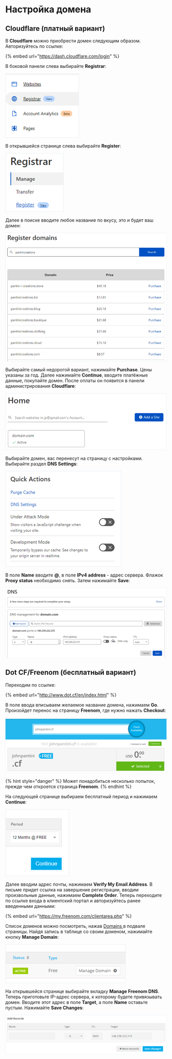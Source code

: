 # Настройка домена

## Cloudflare (платный вариант)

В **Cloudflare** можно приобрести домен следующим образом. Авторизуйтесь по ссылке:

{% embed url="https://dash.cloudflare.com/login" %}

В боковой панели слева выбирайте **Registrar**:

![](<../.gitbook/assets/image (345) (1) (1) (1).png>)

В открывшейся странице слева выбирайте **Register**:

![](<../.gitbook/assets/image (343) (1).png>)

Далее в поиске вводите любое название по вкусу, это и будет ваш домен:

![](<../.gitbook/assets/image (348) (1) (1) (1) (1) (1).png>)

Выбирайте самый недорогой вариант, нажимайте **Purchase**. Цены указаны за год. Далее нажимайте **Continue**, вводите платёжные данные, покупайте домен. После оплаты он появится в панели администрирования **Cloudflare**:

![](<../.gitbook/assets/image (352) (1) (1) (1) (1) (1).png>)

Выбирайте домен, вас перенесут на страницу с настройками. Выбирайте раздел **DNS Settings**:

![](<../.gitbook/assets/image (353) (1) (1).png>)

В поле **Name** вводите **@**, в поле **IPv4 address** - адрес сервера. Флажок **Proxy status** необходимо снять. Затем нажимайте **Save**:

![](<../.gitbook/assets/image (355) (1) (1) (1).png>)

## Dot CF/Freenom (бесплатный вариант)

Переходим по ссылке:

{% embed url="http://www.dot.cf/en/index.html" %}

В поле ввода вписываем желаемое название домена, нажимаем **Go**. Произойдет перенос на страницу **Freenom**, где нужно нажать **Checkout**:

![](<../.gitbook/assets/image (344) (1) (1) (1).png>)

{% hint style="danger" %}
Может понадобиться несколько попыток, прежде чем откроется страница **Freenom**.
{% endhint %}

На следующей странице выбираем бесплатный период и нажимаем **Continue**:

![](<../.gitbook/assets/image (353) (1) (1) (1).png>)

Далее вводим адрес почты, нажимаем **Verify My Email Address**. В письме придет ссылка на завершение регистрации, вводим произвольные данные, нажимаем **Complete Order**. Теперь переходите по ссылке входа в клиентский портал и авторизуйтесь ранее введенными данными:

{% embed url="https://my.freenom.com/clientarea.php" %}

Список доменов можно посмотреть, нажав [Domains ](https://my.freenom.com/clientarea.php?action=domains)в подвале страницы. Найдя запись в таблице со своим доменом, нажимайте кнопку **Manage Domain**:

![](<../.gitbook/assets/image (347) (1) (1) (1) (1) (1).png>)

На открывшейся странице выбирайте вкладку **Manage Freenom DNS**. Теперь приготовьте IP-адрес сервера, к которому будете привязывать домен. Вводите этот адрес в поле **Target**, а поле **Name** оставьте пустым. Нажимайте **Save Changes**:

![](<../.gitbook/assets/image (352) (1) (1) (1) (1).png>)
